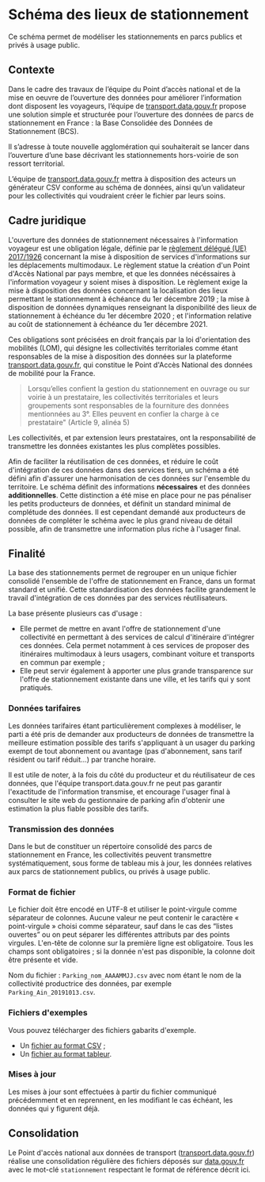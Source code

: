 # Schéma des lieux de stationnement
Ce schéma permet de modéliser les stationnements en parcs publics et privés à usage public.

## Contexte

Dans le cadre des travaux de l’équipe du Point d’accès national et de la mise en oeuvre de l’ouverture des données pour améliorer l’information dont disposent les voyageurs, l’équipe de [transport.data.gouv.fr](https://transport.data.gouv) propose une solution simple et structurée pour l’ouverture des données de parcs de stationnement en France : la Base Consolidée des Données de Stationnement (BCS).

Il s’adresse à toute nouvelle agglomération qui souhaiterait se lancer dans l’ouverture d’une base décrivant les stationnements hors-voirie de son ressort territorial.

L’équipe de [transport.data.gouv.fr](https://transport.data.gouv) mettra à disposition des acteurs un générateur CSV conforme au schéma de données, ainsi qu’un validateur pour les collectivités qui voudraient créer le fichier par leurs soins.

## Cadre juridique

L'ouverture des données de stationnement nécessaires à l'information voyageur est une obligation légale, définie par le [règlement délégué (UE) 2017/1926](https://eur-lex.europa.eu/legal-content/FR/TXT/PDF/?uri=CELEX:32017R1926) concernant la mise à disposition de services d'informations sur les déplacements multimodaux. Le règlement statue la création d'un Point d'Accès National par pays membre, et que les données nécéssaires à l'information voyageur y soient mises à disposition. Le règlement exige la mise à disposition des données concernant la localisation des lieux permettant le stationnement à échéance du 1er décembre 2019 ; la mise à disposition de données dynamiques renseignant la disponibilité des lieux de stationnement à échéance du 1er décembre 2020 ; et l'information relative au coût de stationnement à échéance du 1er décembre 2021.

Ces obligations sont précisées en droit français par la loi d'orientation des mobilités (LOM), qui désigne les collectivités territoriales comme étant responsables de la mise à disposition des données sur la plateforme [transport.data.gouv.fr](https://transport.data.gouv.fr), qui constitue le Point d'Accès National des données de mobilité pour la France.

>Lorsqu’elles confient la gestion du stationnement en ouvrage ou sur voirie à un prestataire, les collectivités territoriales et leurs groupements sont responsables de la fourniture des données mentionnées au 3°. Elles peuvent en confier la charge à ce prestataire" (Article 9, alinéa 5)

Les collectivités, et par extension leurs prestataires, ont la responsabilité de transmettre les données existantes les plus complètes possibles.

Afin de faciliter la réutilisation de ces données, et réduire le coût d'intégration de ces données dans des services tiers, un schéma a été défini afin d'assurer une harmonisation de ces données sur l'ensemble du territoire. Le schéma définit des informations **nécessaires** et des données **additionnelles**. Cette distinction a été mise en place pour ne pas pénaliser les petits producteurs de données, et définit un standard minimal de complétude des données. Il est cependant demandé aux producteurs de données de compléter le schéma avec le plus grand niveau de détail possible, afin de transmettre une information plus riche à l'usager final.

## Finalité

La base des stationnements permet de regrouper en un unique fichier consolidé l'ensemble de l'offre de stationnement en France, dans un format standard et unifié. Cette standardisation des données facilite grandement le travail d'intégration de ces données par des services réutilisateurs.

La base présente plusieurs cas d'usage :
- Elle permet de mettre en avant l'offre de stationnement d'une collectivité en permettant à des services de calcul d'itinéraire d'intégrer ces données. Cela permet notamment à ces services de proposer des itinéraires multimodaux à leurs usagers, combinant voiture et transports en commun par exemple ;
- Elle peut servir également à apporter une plus grande transparence sur l'offre de stationnement existante dans une ville, et les tarifs qui y sont pratiqués.

### Données tarifaires

Les données tarifaires étant particulièrement complexes à modéliser, le parti a été pris de demander aux producteurs de données de transmettre la meilleure estimation possible des tarifs s'appliquant à un usager du parking exempt de tout abonnement ou avantage (pas d'abonnement, sans tarif résident ou tarif réduit…) par tranche horaire.

Il est utile de noter, à la fois du côté du producteur et du réutilisateur de ces données, que l'équipe transport.data.gouv.fr ne peut pas garantir l'exactitude de l'information transmise, et encourage l'usager final à consulter le site web du gestionnaire de parking afin d'obtenir une estimation la plus fiable possible des tarifs.

### Transmission des données

Dans le but de constituer un répertoire consolidé des parcs de stationnement en France, les collectivités peuvent transmettre systématiquement, sous forme de tableau mis à jour, les données relatives aux parcs de stationnement publics, ou privés à usage public.

### Format de fichier

Le fichier doit être encodé en UTF-8 et utiliser le point-virgule comme séparateur de colonnes. Aucune valeur ne peut contenir le caractère « point-virgule » choisi comme séparateur, sauf dans le cas des “listes ouvertes” ou on peut séparer les différentes attributs par des points virgules. L'en-tête de colonne sur la première ligne est obligatoire. Tous les champs sont obligatoires ; si la donnée n'est pas disponible, la colonne doit être présente et vide.

Nom du fichier : `Parking_nom_AAAAMMJJ.csv` avec nom étant le nom de la collectivité productrice des données, par exemple `Parking_Ain_20191013.csv`.

### Fichiers d'exemples
Vous pouvez télécharger des fichiers gabarits d'exemple.

- Un [fichier au format CSV](https://github.com/etalab/schema-stationnement/raw/v0.1.0/exemple-valide.csv) ;
- Un [fichier au format tableur](https://github.com/etalab/schema-stationnement/raw/v0.1.0/exemple-valide.xlsx).

### Mises à jour

Les mises à jour sont effectuées à partir du fichier communiqué précédemment et en reprennent, en les modifiant le cas échéant, les données qui y figurent déjà.

## Consolidation
Le Point d'accès national aux données de transport ([transport.data.gouv.fr](https://transport.data.gouv.fr)) réalise une consolidation régulière des fichiers déposés sur [data.gouv.fr](https://data.gouv.fr) avec le mot-clé `stationnement` respectant le format de référence décrit ici.
